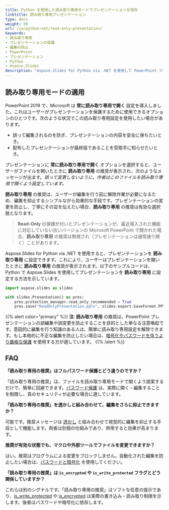 ```yaml
---
title: Python を使用した読み取り専用モードでプレゼンテーションを保存
linktitle: 読み取り専用プレゼンテーション
type: docs
weight: 30
url: /ja/python-net/read-only-presentation/
keywords:
- 読み取り専用
- プレゼンテーションの保護
- 編集の防止
- PowerPoint
- プレゼンテーション
- Python
- Aspose.Slides
description: "Aspose.Slides for Python via .NET を使用して PowerPoint ファイル（PPT、PPTX）を読み取り専用モードでロードおよび保存し、プレゼンテーションを変更せずに正確なスライドプレビューを提供します。"
---
```


## **読み取り専用モードの適用**

PowerPoint 2019 で、Microsoft は **常に読み取り専用で開く** 設定を導入しました。これはユーザーがプレゼンテーションを保護するために使用できるオプションのひとつです。次のような状況でこの読み取り専用設定を使用したい場合があります。

- 誤って編集されるのを防ぎ、プレゼンテーションの内容を安全に保ちたいとき。  
- 配布したプレゼンテーションが最終版であることを受取手に知らせたいとき。

プレゼンテーションに **常に読み取り専用で開く** オプションを選択すると、ユーザーがファイルを開いたときに **読み取り専用** の推奨が表示され、次のようなメッセージが出ます。*誤って変更しないように、作者はこのファイルを読み取り専用で開くよう設定しています。*

**読み取り専用** の推奨は、ユーザーが編集を行う前に解除作業が必要になるため、編集を抑止するシンプルながら効果的な手段です。プレゼンテーションの変更を防止し、丁寧にその旨を伝えたい場合、**読み取り専用** の推奨は有効な選択肢となります。

> **Read-Only** の保護が付いたプレゼンテーションが、最近導入された機能に対応していない古いバージョンの Microsoft PowerPoint で開かれた場合、**読み取り専用** の推奨は無視され（プレゼンテーションは通常通り開く）ことがあります。

Aspose.Slides for Python via .NET を使用すると、プレゼンテーションを **読み取り専用** に設定できます。これにより、ユーザーはプレゼンテーションを開いたときに **読み取り専用** の推奨が表示されます。以下のサンプルコードは、Python で Aspose.Slides を使用してプレゼンテーションを **読み取り専用** に設定する方法を示しています。

```py
import aspose.slides as slides

with slides.Presentation() as pres:
    pres.protection_manager.read_only_recommended = True
    pres.save("ReadOnlyPresentation.pptx", slides.export.SaveFormat.PPTX)
```

{{% alert color="primary" %}} 
**注**: **読み取り専用** の推奨は、PowerPoint プレゼンテーションの誤編集や誤変更を防止することを目的とした単なる注意喚起です。意図的に編集を行う知識のある人は、簡単に読み取り専用設定を解除できます。もし本格的に不正な編集を防止したい場合は、[暗号化やパスワードを伴うより厳格な保護](https://docs.aspose.com/slides/python-net/password-protected-presentation/) を使用する方が適しています。 
{{% /alert %}} 

## **FAQ**

**「読み取り専用の推奨」はフルパスワード保護とどう違うのですか？**

「読み取り専用の推奨」は、ファイルを読み取り専用モードで開くよう提案するだけで、簡単に回避できます。[パスワード保護](/slides/ja/python-net/password-protected-presentation/) は、実際に開く・編集することを制限し、真のセキュリティが必要な場合に適しています。

**「読み取り専用の推奨」を透かしと組み合わせて、編集をさらに抑止できますか？**

可能です。推奨メッセージは [透かし](/slides/ja/python-net/watermark/) と組み合わせて視覚的に編集を抑止する手段として機能します。両者は別個の仕組みであり、併用すると効果が高まります。

**推奨が有効な状態でも、マクロや外部ツールでファイルを変更できますか？**

はい。推奨はプログラムによる変更をブロックしません。自動化された編集を防止したい場合は、[パスワードと暗号化](/slides/ja/python-net/password-protected-presentation/) を使用してください。

**「読み取り専用の推奨」は `is_encrypted` や `is_write_protected` フラグとどう関係していますか？**

これらは別のシグナルです。「読み取り専用の推奨」はソフトな任意の提示であり、[is_write_protected](https://reference.aspose.com/slides/python-net/aspose.slides/protectionmanager/is_write_protected/) や [is_encrypted](https://reference.aspose.com/slides/python-net/aspose.slides/protectionmanager/is_encrypted/) は実際の書き込み・読み取り制限を示します。後者はパスワードや暗号化に依存します。